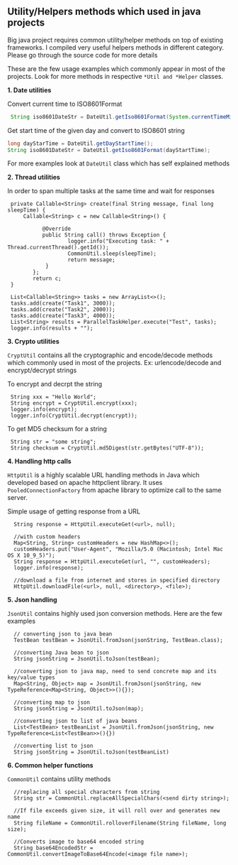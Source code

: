 ## Utility/Helpers methods which used in java projects

Big java project requires common utility/helper methods on top of existing frameworks. I compiled very useful helpers methods in different category. Please go through the source code for more details

These are the few usage examples which commonly appear in most of the projects. Look for more methods in respective `*Util and *Helper` classes.

**1. Date utilities**

  Convert current time to ISO8601Format
  
  ```java
   String iso8601DateStr = DateUtil.getIso8601Format(System.currentTimeMillis());
   ```
  
  Get start time of the given day and convert to ISO8601 string
   
   ```java
   long dayStarTime = DateUtil.getDayStartTime();
   String iso8601DateStr = DateUtil.getIso8601Format(dayStartTime);
   ```
   
  For more examples look at `DateUtil` class which has self explained methods
  
**2. Thread utilities**

   In order to span multiple tasks at the same time and wait for responses
      
     private Callable<String> create(final String message, final long sleepTime) {
	     Callable<String> c = new Callable<String>() {
	     
               @Override
               public String call() throws Exception {
                       logger.info("Executing task: " + Thread.currentThread().getId());
                       CommonUtil.sleep(sleepTime);
                       return message;
                }
            };
            return c;
     }
      
     List<Callable<String>> tasks = new ArrayList<>();
     tasks.add(create("Task1", 3000));
     tasks.add(create("Task2", 2000));
     tasks.add(create("Task3", 4000));
     List<String> results = ParallelTaskHelper.execute("Test", tasks);
     logger.info(results + "");
      
**3. Crypto utilities**
  
  `CryptUtil` contains all the cryptographic and encode/decode methods which commonly used in most of the projects. Ex: urlencode/decode and encrypt/decrypt strings
  
  To encrypt and decrpt the string
  
     String xxx = "Hello World";
     String encrypt = CryptUtil.encrypt(xxx);
     logger.info(encrypt);
     logger.info(CryptUtil.decrypt(encrypt));

   To get MD5 checksum for a string
   
     String str = "some string";
     String checksum = CryptUtil.md5Digest(str.getBytes("UTF-8"));
      
**4. Handling http calls**
  
  `HttpUtil` is a highly scalable URL handling methods in Java which developed based on apache httpclient library. It uses `PooledConnectionFactory` from apache library to optimize call to the same server.
  
  Simple usage of getting response from a URL
      
      String response = HttpUtil.executeGet(<url>, null);
      
      //with custom headers
      Map<String, String> customHeaders = new HashMap<>();
      customHeaders.put("User-Agent", "Mozilla/5.0 (Macintosh; Intel Mac OS X 10_9_5)");
      String response = HttpUtil.executeGet(url, "", customHeaders);
      logger.info(response);
      
      //download a file from internet and stores in specified directory
      HttpUtil.downloadFile(<url>, null, <directory>, <file>);
      
**5. Json handling**

  `JsonUtil` contains highly used json conversion methods. Here are the few examples
  
      // converting json to java bean
      TestBean testBean = JsonUtil.fromJson(jsonString, TestBean.class);
      
      //converting Java bean to json
      String jsonString = JsonUtil.toJson(testBean);
      
      //converting json to java map, need to send concrete map and its key/value types
      Map<String, Object> map = JsonUtil.fromJson(jsonString, new TypeReference<Map<String, Object>>(){});
      
      //converting map to json
      String jsonString = JsonUtil.toJson(map);
      
      //converting json to list of java beans
      List<TestBean> testBeanList = JsonUtil.fromJson(jsonString, new TypeReference<List<TestBean>>(){})
      
      //converting list to json
      String jsonString = JsonUtil.toJson(testBeanList)
      
**6. Common helper functions** 

  `CommonUtil` contains utility methods 
      
      //replacing all special characters from string
      String str = CommonUtil.replaceAllSpecialChars(<send dirty string>);
      
      //If file exceeds given size, it will roll over and generates new name
      String fileName = CommonUtil.rolloverFilename(String fileName, long size);
      
      //Converts image to base64 encoded string
      String base64EncodedStr = CommonUtil.convertImageToBase64Encode(<image file name>);
      
